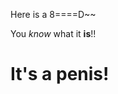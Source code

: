 <link rel="stylesheet" href="demo.less.css" />

Here is a <span class="balls">8</span><span class="penis">====D</span>~~

You _know_ what it **is**!!

# It's a penis!
